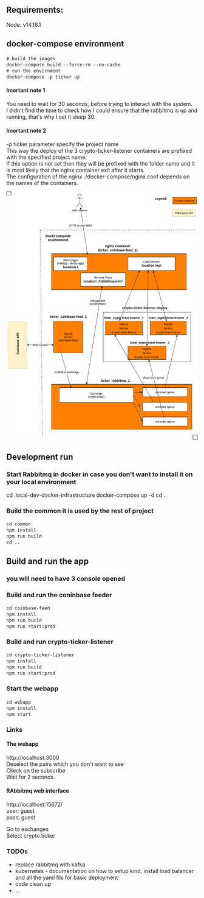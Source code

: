 ## Requirements:
Node: v14.16.1

## docker-compose environment

```
# build the images
docker-compose build --force-rm --no-cache
# run the envirnment
docker-compose -p ticker up
```

#### Imortant note 1
You need to wait for 30 seconds, before trying to interact with the system.  
I didn't find the time to check how I could ensure that the rabbitmq is up and running, that's why I set it sleep 30.  

#### Imortant note 2
-p ticker parameter specify the project name  
This way the deploy of the 3 crypto-ticker-listener containers are prefixed with the specified project name.  
If this option is not set then they will be prefixed with the folder name  and it is most likely that the nginx container exit after it starts.  
The configuration of the nginx ./docker-compose/nginx.conf depends on the names of the containers.  

![docker compose diagrame](./docker-compose-diagram.png)   


## Development run
  
### Start Rabbitmq in docker in case you don't want to install it on your local environment  
cd .local-dev-docker-infrastructure
docker-compose up -d
cd ..
  
  
### Build the common it is used by the rest of project  
```
cd common
npm install
npm run build
cd ..
```
  
## Build and run the app  
### you will need to have 3 console opened  
  
### Build and run the coninbase feeder  
```
cd coinbase-feed
npm install
npm run build
npm run start:prod
```


### Build and run crypto-ticker-listener  
```
cd crypto-ticker-listener
npm install
npm run build
npm run start:prod
```

### Start the webapp  
```
cd webapp
npm install
npm start
```
  
  
### Links  
  
#### The webapp  
http://localhost:3000  
Deselect the pairs which you don't want to see  
Clieck on the subscribe  
Wait for 2 seconds.  


#### RAbbitmq web interface  
http://localhost:15672/  
user: guest  
pass: guest  

Go to exchanges  
Select crypto.ticker  



### TODOs  
- replace rabbitmq with kafka
- kubernetes - documentation on how to setup kind, install load balancer and all the yaml fils for basic deployment  
- code clean up  
- ...  
   
